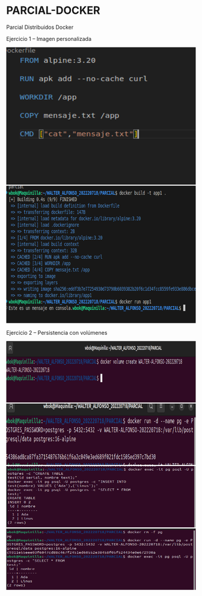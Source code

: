 # PARCIAL-DOCKER
Parcial Distribuidos Docker

Ejercicio 1 – Imagen personalizada

<img width="712" height="365" alt="image" src="https://github.com/WBOK-GM/PARCIAL-DOCKER/blob/main/images/Screenshot%20From%202025-09-03%2018-53-01.png" />
<img width="712" height="365" alt="image" src="https://github.com/WBOK-GM/PARCIAL-DOCKER/blob/main/images/Screenshot%20From%202025-09-03%2018-51-52.png" />

Ejercicio 2 – Persistencia con volúmenes

<img width="1042" height="163" alt="image" src="https://github.com/WBOK-GM/PARCIAL-DOCKER/blob/main/images/Screenshot%20From%202025-09-03%2018-41-31.png" />
<img width="1042" height="163" alt="image" src="https://github.com/WBOK-GM/PARCIAL-DOCKER/blob/main/images/Screenshot%20From%202025-09-03%2019-02-42.png" />
<img width="1042" height="163" alt="image" src="https://github.com/WBOK-GM/PARCIAL-DOCKER/blob/main/images/Screenshot%20From%202025-09-03%2019-05-57.png" />
<img width="1042" height="163" alt="image" src="https://github.com/WBOK-GM/PARCIAL-DOCKER/blob/main/images/Screenshot%20From%202025-09-03%2019-06-55.png" />

